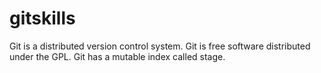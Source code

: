 # gitskills
Git is a distributed version control system.
Git is free software distributed under the GPL.
Git has a mutable index called stage.